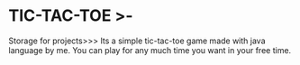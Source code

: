 # TIC-TAC-TOE >-
Storage for projects>>>
Its a simple tic-tac-toe game made with java language by me.
You can play for any much time you want in your free time.
